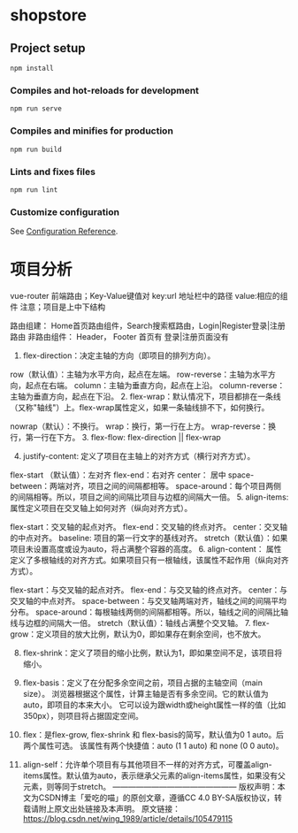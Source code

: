 # shopstore

## Project setup
```
npm install
```

### Compiles and hot-reloads for development
```
npm run serve
```

### Compiles and minifies for production
```
npm run build
```

### Lints and fixes files
```
npm run lint
```

### Customize configuration
See [Configuration Reference](https://cli.vuejs.org/config/).


# 项目分析
vue-router
前端路由；Key-Value键值对
key:url 地址栏中的路径
value:相应的组件
注意；项目是上中下结构

路由组建：
Home首页路由组件，Search搜索框路由，Login|Register登录|注册路由
非路由组件：
Header，
Footer 首页有 登录|注册页面没有



<!-- flex布局用法 -->
1. flex-direction：决定主轴的方向（即项目的排列方向）。

row（默认值）：主轴为水平方向，起点在左端。
row-reverse：主轴为水平方向，起点在右端。
column：主轴为垂直方向，起点在上沿。
column-reverse：主轴为垂直方向，起点在下沿。
2. flex-wrap：默认情况下，项目都排在一条线（又称"轴线"）上。flex-wrap属性定义，如果一条轴线排不下，如何换行。

nowrap（默认）：不换行。
wrap：换行，第一行在上方。
wrap-reverse：换行，第一行在下方。
3. flex-flow: flex-direction || flex-wrap

4. justify-content: 定义了项目在主轴上的对齐方式（横行对齐方式）。

flex-start （默认值）：左对齐
flex-end：右对齐
center： 居中
space-between：两端对齐，项目之间的间隔都相等。
space-around：每个项目两侧的间隔相等。所以，项目之间的间隔比项目与边框的间隔大一倍。
5. align-items: 属性定义项目在交叉轴上如何对齐（纵向对齐方式）。

flex-start：交叉轴的起点对齐。
flex-end：交叉轴的终点对齐。
center：交叉轴的中点对齐。
baseline: 项目的第一行文字的基线对齐。
stretch（默认值）：如果项目未设置高度或设为auto，将占满整个容器的高度。
6. align-content： 属性定义了多根轴线的对齐方式。如果项目只有一根轴线，该属性不起作用（纵向对齐方式）。

flex-start：与交叉轴的起点对齐。
flex-end：与交叉轴的终点对齐。
center：与交叉轴的中点对齐。
space-between：与交叉轴两端对齐，轴线之间的间隔平均分布。
space-around：每根轴线两侧的间隔都相等。所以，轴线之间的间隔比轴线与边框的间隔大一倍。
stretch（默认值）：轴线占满整个交叉轴。
7. flex-grow：定义项目的放大比例，默认为0，即如果存在剩余空间，也不放大。

8. flex-shrink：定义了项目的缩小比例，默认为1，即如果空间不足，该项目将缩小。

9. flex-basis：定义了在分配多余空间之前，项目占据的主轴空间（main size）。
浏览器根据这个属性，计算主轴是否有多余空间。它的默认值为auto，即项目的本来大小。
它可以设为跟width或height属性一样的值（比如350px），则项目将占据固定空间。

10. flex：是flex-grow, flex-shrink 和 flex-basis的简写，默认值为0 1 auto。后两个属性可选。
该属性有两个快捷值：auto (1 1 auto) 和 none (0 0 auto)。

11. align-self：允许单个项目有与其他项目不一样的对齐方式，可覆盖align-items属性。默认值为auto，表示继承父元素的align-items属性，如果没有父元素，则等同于stretch。
————————————————
版权声明：本文为CSDN博主「爱吃的喵」的原创文章，遵循CC 4.0 BY-SA版权协议，转载请附上原文出处链接及本声明。
原文链接：https://blog.csdn.net/wing_1989/article/details/105479115